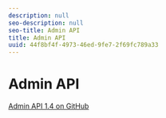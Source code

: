 ```yaml
---
description: null
seo-description: null
seo-title: Admin API
title: Admin API
uuid: 44f8bf4f-4973-46ed-9fe7-2f69fc789a33
---
```


# Admin API

[Admin API 1.4 on GitHub](https://github.com/AdobeDocs/analytics-1.4-apis/blob/master/docs/admin-api/index.md)
